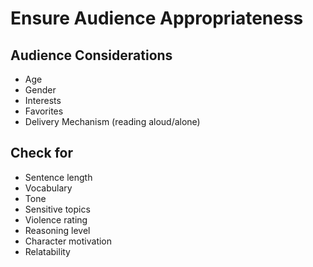 
# Ensure Audience Appropriateness

## Audience Considerations

- Age
- Gender
- Interests
- Favorites
- Delivery Mechanism (reading aloud/alone)

## Check for

- Sentence length
- Vocabulary
- Tone
- Sensitive topics
- Violence rating
- Reasoning level
- Character motivation
- Relatability

